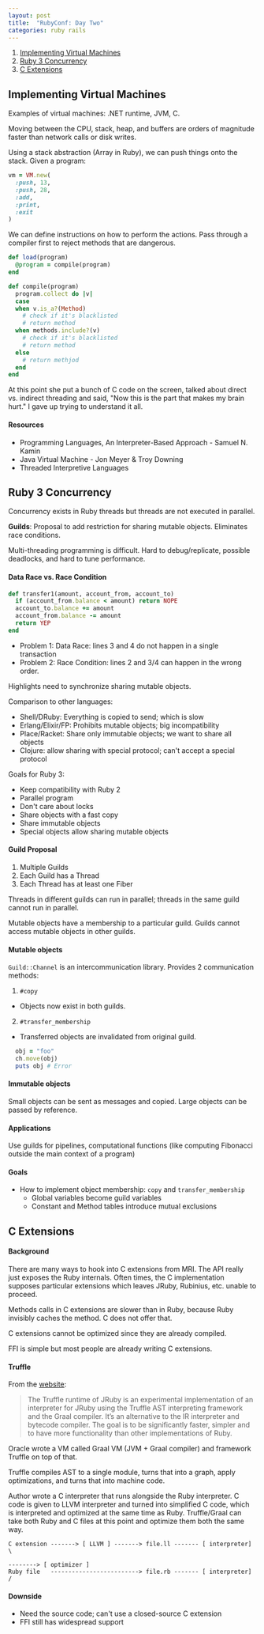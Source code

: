 ```yaml
---
layout: post
title:  "RubyConf: Day Two"
categories: ruby rails
---
```


1. [Implementing Virtual Machines](#implementing-virtual-machines)
2. [Ruby 3 Concurrency](#ruby-3-concurrency)
3. [C Extensions](#c-extensions)

## Implementing Virtual Machines

Examples of virtual machines: .NET runtime, JVM, C.

Moving between the CPU, stack, heap, and buffers are orders of magnitude faster than network calls or disk writes.

Using a stack abstraction (Array in Ruby), we can push things onto the stack.  Given a program:

```ruby
vm = VM.new(
  :push, 13,
  :push, 28,
  :add,
  :print,
  :exit
)
```

We can define instructions on how to perform the actions.  Pass through a compiler first to reject methods that are dangerous.

```ruby
def load(program)
  @program = compile(program)
end

def compile(program)
  program.collect do |v|
  case
  when v.is_a?(Method)
    # check if it's blacklisted
    # return method
  when methods.include?(v)
    # check if it's blacklisted
    # return method
  else
    # return methjod
  end
end
```

At this point she put a bunch of C code on the screen, talked about direct vs. indirect threading and said, "Now this is the part that makes my brain hurt."  I gave up trying to understand it all.

#### Resources

* Programming Languages, An Interpreter-Based Approach - Samuel N. Kamin
* Java Virtual Machine - Jon Meyer & Troy Downing
* Threaded Interpretive Languages

## Ruby 3 Concurrency

Concurrency exists in Ruby threads but threads are not executed in parallel.

**Guilds**: Proposal to add restriction for sharing mutable objects.  Eliminates race conditions.

Multi-threading programming is difficult.  Hard to debug/replicate, possible deadlocks, and hard to tune performance.

#### Data Race vs. Race Condition

```ruby
def transfer1(amount, account_from, account_to)
  if (account_from.balance < amount) return NOPE
  account_to.balance += amount
  account_from.balance -= amount
  return YEP
end
```

* Problem 1: Data Race: lines 3 and 4 do not happen in a single transaction
* Problem 2: Race Condition: lines 2 and 3/4 can happen in the wrong order.

Highlights need to synchronize sharing mutable objects.

Comparison to other languages:

* Shell/DRuby: Everything is copied to send; which is slow
* Erlang/Elixir/FP: Prohibits mutable objects; big incompatibility
* Place/Racket: Share only immutable objects; we want to share all objects
* Clojure: allow sharing with special protocol; can't accept a special protocol

Goals for Ruby 3:

* Keep compatibility with Ruby 2
* Parallel program
* Don't care about locks
* Share objects with a fast copy
* Share immutable objects
* Special objects allow sharing mutable objects

#### Guild Proposal

1. Multiple Guilds
2. Each Guild has a Thread
3. Each Thread has at least one Fiber

Threads in different guilds can run in parallel; threads in the same guild cannot run in parallel.

Mutable objects have a membership to a particular guild.  Guilds cannot access mutable objects in other guilds.

#### Mutable objects

`Guild::Channel` is an intercommunication library.  Provides 2 communication methods:

1. `#copy`
  * Objects now exist in both guilds.
2. `#transfer_membership`
  * Transferred objects are invalidated from original guild.

```ruby
  obj = "foo"
  ch.move(obj)
  puts obj # Error
```

#### Immutable objects

Small objects can be sent as messages and copied.  Large objects can be passed by reference.

#### Applications

Use guilds for pipelines, computational functions (like computing Fibonacci outside the main context of a program)

#### Goals

* How to implement object membership: `copy` and `transfer_membership`
  * Global variables become guild variables
  * Constant and Method tables introduce mutual exclusions

## C Extensions

#### Background

There are many ways to hook into C extensions from MRI.  The API really just exposes the Ruby internals.  Often times, the C implementation supposes particular extensions which leaves JRuby, Rubinius, etc. unable to proceed.

Methods calls in C extensions are slower than in Ruby, because Ruby invisibly caches the method.  C does not offer that.

C extensions cannot be optimized since they are already compiled.

FFI is simple but most people are already writing C extensions.

#### Truffle

From the [website](https://github.com/jruby/jruby/wiki/Truffle):

> The Truffle runtime of JRuby is an experimental implementation of an interpreter for JRuby using the Truffle AST interpreting framework and the Graal compiler. It’s an alternative to the IR interpreter and bytecode compiler. The goal is to be significantly faster, simpler and to have more functionality than other implementations of Ruby.

Oracle wrote a VM called Graal VM (JVM + Graal compiler) and framework Truffle on top of that.

Truffle compiles AST to a single module, turns that into a graph, apply optimizations, and turns that into machine code.

Author wrote a C interpreter that runs alongside the Ruby interpreter.  C code is given to LLVM interpreter and turned into simplified C code, which is interpreted and optimized at the same time as Ruby.  Truffle/Graal can take both Ruby and C files at this point and optimize them both the same way.

```
C extension -------> [ LLVM ] -------> file.ll ------- [ interpreter] \
                                                                       --------> [ optimizer ]
Ruby file   -------------------------> file.rb ------- [ interpreter] /
```

#### Downside

* Need the source code; can't use a closed-source C extension
* FFI still has widespread support